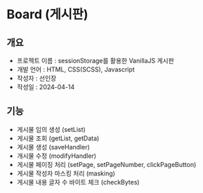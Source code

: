 # Board (게시판)

## 개요
- 프로젝트 이름 : sessionStorage를 활용한 VanillaJS 게시판
- 개발 언어 : HTML, CSS(SCSS), Javascript
- 작성자 : 선인장
- 작성일 : 2024-04-14

## 기능
- 게시물 임의 생성 (setList)
- 게시물 조회 (getList, getData)
- 게시물 생성 (saveHandler)
- 개시물 수정 (modifyHandler)
- 게시물 페이징 처리 (setPage, setPageNumber, clickPageButton)
- 게시물 작성자 마스킹 처리 (masking)
- 게시물 내용 글자 수 바이트 체크 (checkBytes)